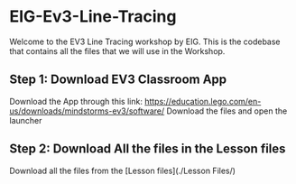 # EIG-Ev3-Line-Tracing
Welcome to the EV3 Line Tracing workshop by EIG.
This is the codebase that contains all the files that we will use in the Workshop.
## Step 1: Download EV3 Classroom App
Download the App through this link:
https://education.lego.com/en-us/downloads/mindstorms-ev3/software/
Download the files and open the launcher
## Step 2: Download All the files in the Lesson files
Download all the files from the [Lesson files](./Lesson Files/)
